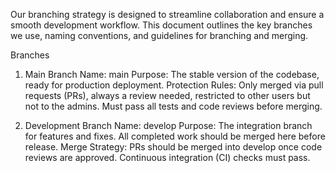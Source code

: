 Our branching strategy is designed to streamline collaboration and ensure a smooth development workflow. This document outlines the key branches we use, naming conventions, and guidelines for branching and merging.

Branches
1. Main Branch
Name: main
Purpose: The stable version of the codebase, ready for production deployment.
Protection Rules:
Only merged via pull requests (PRs), always a review needed, restricted to other users but not to the admins.
Must pass all tests and code reviews before merging.

2. Development Branch
Name: develop
Purpose: The integration branch for features and fixes. All completed work should be merged here before release.
Merge Strategy:
PRs should be merged into develop once code reviews are approved.
Continuous integration (CI) checks must pass.
